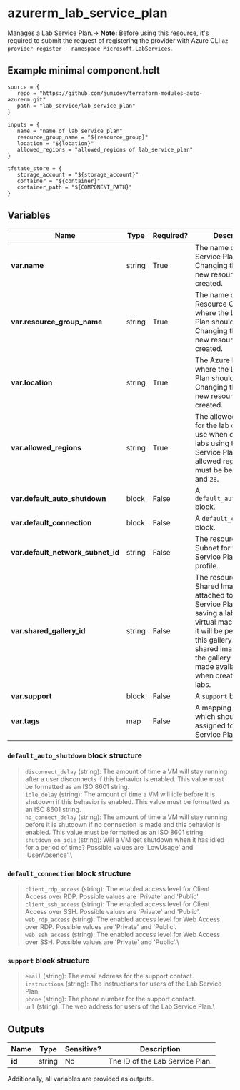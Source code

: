 # azurerm_lab_service_plan

Manages a Lab Service Plan.-> **Note:** Before using this resource, it's required to submit the request of registering the provider with Azure CLI `az provider register --namespace Microsoft.LabServices`.

## Example minimal component.hclt

```hcl
source = {
   repo = "https://github.com/jumidev/terraform-modules-auto-azurerm.git" 
   path = "lab_service/lab_service_plan" 
}

inputs = {
   name = "name of lab_service_plan" 
   resource_group_name = "${resource_group}" 
   location = "${location}" 
   allowed_regions = "allowed_regions of lab_service_plan" 
}

tfstate_store = {
   storage_account = "${storage_account}" 
   container = "${container}" 
   container_path = "${COMPONENT_PATH}" 
}

```

## Variables

| Name | Type | Required? |  Description |
| ---- | ---- | --------- |  ----------- |
| **var.name** | string | True | The name of the Lab Service Plan. Changing this forces a new resource to be created. | 
| **var.resource_group_name** | string | True | The name of the Resource Group where the Lab Service Plan should exist. Changing this forces a new resource to be created. | 
| **var.location** | string | True | The Azure Region where the Lab Service Plan should exist. Changing this forces a new resource to be created. | 
| **var.allowed_regions** | string | True | The allowed regions for the lab creator to use when creating labs using this Lab Service Plan. The allowed region's count must be between `1` and `28`. | 
| **var.default_auto_shutdown** | block | False | A `default_auto_shutdown` block. | 
| **var.default_connection** | block | False | A `default_connection` block. | 
| **var.default_network_subnet_id** | string | False | The resource ID of the Subnet for the Lab Service Plan network profile. | 
| **var.shared_gallery_id** | string | False | The resource ID of the Shared Image Gallery attached to this Lab Service Plan. When saving a lab template virtual machine image it will be persisted in this gallery. The shared images from the gallery can be made available to use when creating new labs. | 
| **var.support** | block | False | A `support` block. | 
| **var.tags** | map | False | A mapping of tags which should be assigned to the Lab Service Plan. | 

### `default_auto_shutdown` block structure

> `disconnect_delay` (string): The amount of time a VM will stay running after a user disconnects if this behavior is enabled. This value must be formatted as an ISO 8601 string.\
> `idle_delay` (string): The amount of time a VM will idle before it is shutdown if this behavior is enabled. This value must be formatted as an ISO 8601 string.\
> `no_connect_delay` (string): The amount of time a VM will stay running before it is shutdown if no connection is made and this behavior is enabled. This value must be formatted as an ISO 8601 string.\
> `shutdown_on_idle` (string): Will a VM get shutdown when it has idled for a period of time? Possible values are 'LowUsage' and 'UserAbsence'.\

### `default_connection` block structure

> `client_rdp_access` (string): The enabled access level for Client Access over RDP. Possible values are 'Private' and 'Public'.\
> `client_ssh_access` (string): The enabled access level for Client Access over SSH. Possible values are 'Private' and 'Public'.\
> `web_rdp_access` (string): The enabled access level for Web Access over RDP. Possible values are 'Private' and 'Public'.\
> `web_ssh_access` (string): The enabled access level for Web Access over SSH. Possible values are 'Private' and 'Public'.\

### `support` block structure

> `email` (string): The email address for the support contact.\
> `instructions` (string): The instructions for users of the Lab Service Plan.\
> `phone` (string): The phone number for the support contact.\
> `url` (string): The web address for users of the Lab Service Plan.\



## Outputs

| Name | Type | Sensitive? | Description |
| ---- | ---- | --------- | --------- |
| **id** | string | No  | The ID of the Lab Service Plan. | 

Additionally, all variables are provided as outputs.
